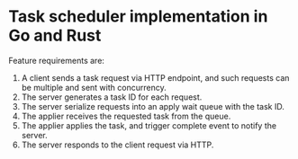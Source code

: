 
# Task scheduler implementation in Go and Rust

Feature requirements are:

1. A client sends a task request via HTTP endpoint, and such requests can be multiple and sent with concurrency.
2. The server generates a task ID for each request.
3. The server serialize requests into an apply wait queue with the task ID.
4. The applier receives the requested task from the queue.
5. The applier applies the task, and trigger complete event to notify the server.
6. The server responds to the client request via HTTP.
